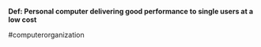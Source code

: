 **Def: Personal computer delivering good performance to single users at a low cost**

#computerorganization 
